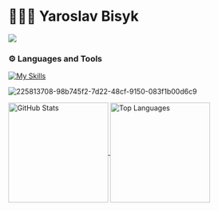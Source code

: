 # 🧑🏻‍💻 Yaroslav Bisyk
<img src="https://www.codewars.com/users/montegray/badges/large"/>

### ⚙️ Languages and Tools

[![My Skills](https://skillicons.dev/icons?i=py,js,ts,vue,nuxtjs,pinia,react,nextjs,redux,nodejs,express,prisma,mongodb,mysql,postgres,html,css,sass,tailwind,bootstrap,styledcomponents,docker,vite,npm,git,vscode,figma	)](https://skillicons.dev)

![225813708-98b745f2-7d22-48cf-9150-083f1b00d6c9](https://github.com/user-attachments/assets/fd1be445-5b5d-4402-ac2f-3391708ee5cd)

  <!-- GitHub Profile Stats -->
  <a href="https://github.com/Bisyk">
    <img height=200 align="center" src="https://github-readme-stats.vercel.app/api?username=Bisyk&theme=radical" alt="GitHub Stats" />
  </a>

  <!-- Most Used Languages Widget -->
  <a href="https://github.com/Bisyk">
    <img height=200 align="center" src="https://github-readme-stats.vercel.app/api/top-langs/?username=Bisyk&layout=compact&theme=radical" alt="Top Languages" />
  </a>
</div>



